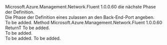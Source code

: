 <Type Name="IWithBackendPort&lt;ReturnT&gt;" FullName="Microsoft.Azure.Management.Network.Fluent.HasBackendPort.Definition.IWithBackendPort&lt;ReturnT&gt;">
  <TypeSignature Language="C#" Value="public interface IWithBackendPort&lt;ReturnT&gt;" />
  <TypeSignature Language="ILAsm" Value=".class public interface auto ansi abstract IWithBackendPort`1&lt;ReturnT&gt;" />
  <TypeSignature Language="DocId" Value="T:Microsoft.Azure.Management.Network.Fluent.HasBackendPort.Definition.IWithBackendPort`1" />
  <TypeSignature Language="VB.NET" Value="Public Interface IWithBackendPort(Of ReturnT)" />
  <TypeSignature Language="F#" Value="type IWithBackendPort&lt;'ReturnT&gt; = interface" />
  <AssemblyInfo>
    <AssemblyName>Microsoft.Azure.Management.Network.Fluent</AssemblyName>
    <AssemblyVersion>1.0.0.60</AssemblyVersion>
  </AssemblyInfo>
  <TypeParameters>
    <TypeParameter Name="ReturnT" />
  </TypeParameters>
  <Interfaces />
  <Docs>
    <typeparam name="ReturnT">die nächste Phase der Definition.</typeparam>
    <summary>
            Die Phase der Definition eines zulassen an den Back-End-Port angeben.
            </summary>
    <remarks>To be added.</remarks>
  </Docs>
  <Members>
    <Member MemberName="ToBackendPort">
      <MemberSignature Language="C#" Value="public ReturnT ToBackendPort (int port);" />
      <MemberSignature Language="ILAsm" Value=".method public hidebysig newslot virtual instance !ReturnT ToBackendPort(int32 port) cil managed" />
      <MemberSignature Language="DocId" Value="M:Microsoft.Azure.Management.Network.Fluent.HasBackendPort.Definition.IWithBackendPort`1.ToBackendPort(System.Int32)" />
      <MemberSignature Language="VB.NET" Value="Public Function ToBackendPort (port As Integer) As ReturnT" />
      <MemberSignature Language="F#" Value="abstract member ToBackendPort : int -&gt; 'ReturnT" Usage="iWithBackendPort.ToBackendPort port" />
      <MemberType>Method</MemberType>
      <AssemblyInfo>
        <AssemblyName>Microsoft.Azure.Management.Network.Fluent</AssemblyName>
        <AssemblyVersion>1.0.0.60</AssemblyVersion>
      </AssemblyInfo>
      <ReturnValue>
        <ReturnType>ReturnT</ReturnType>
      </ReturnValue>
      <Parameters>
        <Parameter Name="port" Type="System.Int32" />
      </Parameters>
      <Docs>
        <param name="port">To be added.</param>
        <summary>To be added.</summary>
        <returns>To be added.</returns>
        <remarks>To be added.</remarks>
      </Docs>
    </Member>
  </Members>
</Type>